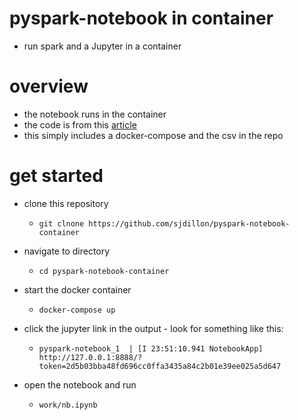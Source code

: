 # pyspark-notebook in container

- run spark and a Jupyter in a container

# overview

- the notebook runs in the container
- the code is from this [article](https://levelup.gitconnected.com/using-docker-and-pyspark-134cd4cab867)
- this simply includes a docker-compose and the csv in the repo

# get started

- clone this repository
  - `git clnone https://github.com/sjdillon/pyspark-notebook-container`

- navigate to directory
  - `cd pyspark-notebook-container`
- start the docker container
  - `docker-compose up`
- click the jupyter link in the output -  look for something like this: 
  - ``pyspark-notebook_1  | [I 23:51:10.941 NotebookApp] http://127.0.0.1:8888/?token=2d5b03bba48fd696cc0ffa3435a84c2b01e39ee025a5d647``
- open the notebook and run
  - ``work/nb.ipynb``














